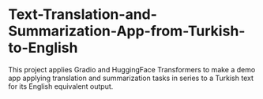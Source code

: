 # Text-Translation-and-Summarization-App-from-Turkish-to-English
This project applies Gradio and HuggingFace Transformers to make a demo app applying translation and summarization tasks in series to a Turkish text for its English equivalent output. 
